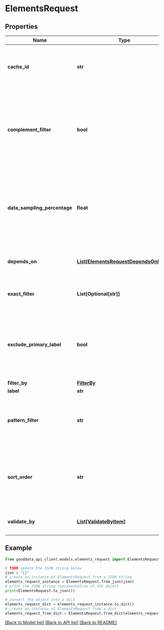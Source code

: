 # ElementsRequest


## Properties

Name | Type | Description | Notes
------------ | ------------- | ------------- | -------------
**cache_id** | **str** | If specified, the element data will be taken from the result with the same cacheId if it is available. | [optional] 
**complement_filter** | **bool** | Inverse filters: * &#x60;&#x60;&#x60;false&#x60;&#x60;&#x60; - return items matching &#x60;&#x60;&#x60;patternFilter&#x60;&#x60;&#x60; and &#x60;&#x60;&#x60;exactFilter&#x60;&#x60;&#x60; * &#x60;&#x60;&#x60;true&#x60;&#x60;&#x60; - return items not matching &#x60;&#x60;&#x60;patternFilter&#x60;&#x60;&#x60; and &#x60;&#x60;&#x60;exactFilter&#x60;&#x60;&#x60; | [optional] [default to False]
**data_sampling_percentage** | **float** | Specifies percentage of source table data scanned during the computation. This field is deprecated and is no longer used during the elements computation. | [optional] [default to 100.0]
**depends_on** | [**List[ElementsRequestDependsOnInner]**](ElementsRequestDependsOnInner.md) | Return only items that are not filtered-out by the parent filters. | [optional] 
**exact_filter** | **List[Optional[str]]** | Return only items, whose &#x60;&#x60;&#x60;label&#x60;&#x60;&#x60; title exactly matches one of &#x60;&#x60;&#x60;filter&#x60;&#x60;&#x60;. | [optional] 
**exclude_primary_label** | **bool** | Excludes items from the result that differ only by primary label * &#x60;&#x60;&#x60;false&#x60;&#x60;&#x60; - return items with distinct primary label * &#x60;&#x60;&#x60;true&#x60;&#x60;&#x60; - return items with distinct requested label | [optional] [default to False]
**filter_by** | [**FilterBy**](FilterBy.md) |  | [optional] 
**label** | **str** | Requested label. | 
**pattern_filter** | **str** | Return only items, whose &#x60;&#x60;&#x60;label&#x60;&#x60;&#x60; title case insensitively contains &#x60;&#x60;&#x60;filter&#x60;&#x60;&#x60; as substring. | [optional] 
**sort_order** | **str** | Sort order of returned items. Items are sorted by &#x60;&#x60;&#x60;label&#x60;&#x60;&#x60; title. If no sort order is specified then attribute&#39;s &#x60;&#x60;&#x60;sortDirection&#x60;&#x60;&#x60; is used, which is ASC by default | [optional] 
**validate_by** | [**List[ValidateByItem]**](ValidateByItem.md) | Return only items that are computable on metric. | [optional] 

## Example

```python
from gooddata_api_client.models.elements_request import ElementsRequest

# TODO update the JSON string below
json = "{}"
# create an instance of ElementsRequest from a JSON string
elements_request_instance = ElementsRequest.from_json(json)
# print the JSON string representation of the object
print(ElementsRequest.to_json())

# convert the object into a dict
elements_request_dict = elements_request_instance.to_dict()
# create an instance of ElementsRequest from a dict
elements_request_from_dict = ElementsRequest.from_dict(elements_request_dict)
```
[[Back to Model list]](../README.md#documentation-for-models) [[Back to API list]](../README.md#documentation-for-api-endpoints) [[Back to README]](../README.md)


